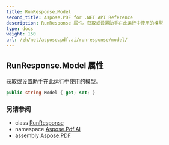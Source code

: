 ```yaml
---
title: RunResponse.Model
second_title: Aspose.PDF for .NET API Reference
description: RunResponse 属性。获取或设置助手在此运行中使用的模型
type: docs
weight: 150
url: /zh/net/aspose.pdf.ai/runresponse/model/
---
```

## RunResponse.Model 属性

获取或设置助手在此运行中使用的模型。

```csharp
public string Model { get; set; }
```

### 另请参阅

* class [RunResponse](../)
* namespace [Aspose.Pdf.AI](../../../aspose.pdf.ai/)
* assembly [Aspose.PDF](../../../)